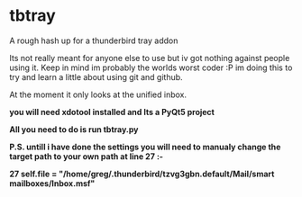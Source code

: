 # tbtray
A rough hash up for a thunderbird tray addon

Its not really meant for anyone else to use but iv got nothing against people using it. Keep in mind im probably the worlds
worst coder :P im doing this to try and learn a little about using git and github.

At the moment it only looks at the unified inbox.

<b>you will need xdotool installed and Its a PyQt5 project <b>

All you need to do is run tbtray.py


P.S. untill i have done the settings you will need to manualy change the target path to your own path
at line 27 :-

27  self.file = "/home/greg/.thunderbird/tzvg3gbn.default/Mail/smart mailboxes/Inbox.msf"

